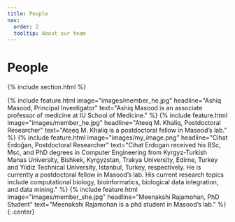 ```yaml
---
title: People
nav:
  order: 2
  tooltip: About our team
---
```


# <i class="fas fa-users"></i>People

{% include section.html %}

{%
  include feature.html
  image="images/member_he.jpg"
  headline="Ashiq Masood, Principal Investigator"
  text="Ashiq Masood is an associate professor of medicine at IU School of Medicine."
%}
{%
  include feature.html
  image="images/member_he.jpg"
  headline="Ateeq M. Khaliq, Postdoctoral Researcher"
  text="Ateeq M. Khaliq is a postdoctoral fellow in Masood’s lab."
%}
{%
  include feature.html
  image="images/my_image.png"
  headline="Cihat Erdoğan, Postdoctoral Researcher"
  text="Cihat Erdogan received his BSc, Msc, and PhD degrees in Computer Engineering from Kyrgyz-Turkish Manas University, Bishkek, Kyrgyzstan, Trakya University, Edirne, Turkey and Yildiz Technical University, Istanbul, Turkey, respectively. He is currently a postdoctoral fellow in Masood’s lab. His current research topics include computational biology, bioinformatics, biological data integration, and data mining."
%}
{%
  include feature.html
  image="images/member_she.jpg"
  headline="Meenakshi Rajamohan, PhD Student"
  text="Meenakshi Rajamohan is a phd student in Masood’s lab."
%}
{:.center}